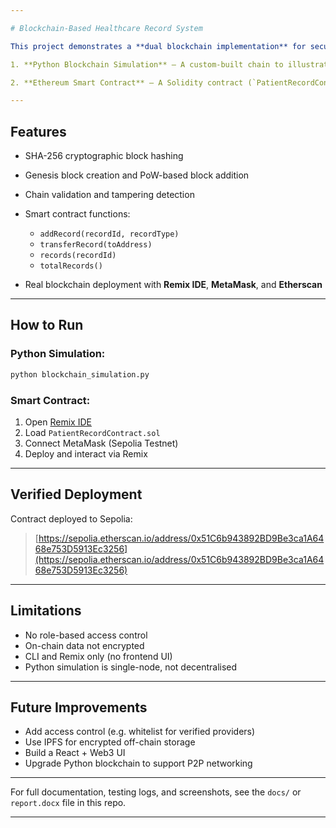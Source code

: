 ```yaml
---

# Blockchain-Based Healthcare Record System

This project demonstrates a **dual blockchain implementation** for secure healthcare data management:

1. **Python Blockchain Simulation** – A custom-built chain to illustrate block creation, Proof-of-Work, tamper detection, and chain validation for medical records.

2. **Ethereum Smart Contract** – A Solidity contract (`PatientRecordContract`) deployed on the **Sepolia testnet** to securely add and transfer patient records between authorised entities.

---
```


##  Features

* SHA-256 cryptographic block hashing
* Genesis block creation and PoW-based block addition
* Chain validation and tampering detection
* Smart contract functions:

  * `addRecord(recordId, recordType)`
  * `transferRecord(toAddress)`
  * `records(recordId)`
  * `totalRecords()`
* Real blockchain deployment with **Remix IDE**, **MetaMask**, and **Etherscan**

---

##  How to Run

### Python Simulation:

```bash
python blockchain_simulation.py
```

### Smart Contract:

1. Open [Remix IDE](https://remix.ethereum.org)
2. Load `PatientRecordContract.sol`
3. Connect MetaMask (Sepolia Testnet)
4. Deploy and interact via Remix

---

## Verified Deployment

Contract deployed to Sepolia:

> [https://sepolia.etherscan.io/address/0x51C6b943892BD9Be3ca1A6468e753D5913Ec3256](https://sepolia.etherscan.io/address/0x51C6b943892BD9Be3ca1A6468e753D5913Ec3256)

---
## Limitations

* No role-based access control
* On-chain data not encrypted
* CLI and Remix only (no frontend UI)
* Python simulation is single-node, not decentralised

---

## Future Improvements

* Add access control (e.g. whitelist for verified providers)
* Use IPFS for encrypted off-chain storage
* Build a React + Web3 UI
* Upgrade Python blockchain to support P2P networking

---

For full documentation, testing logs, and screenshots, see the `docs/` or `report.docx` file in this repo.

---
